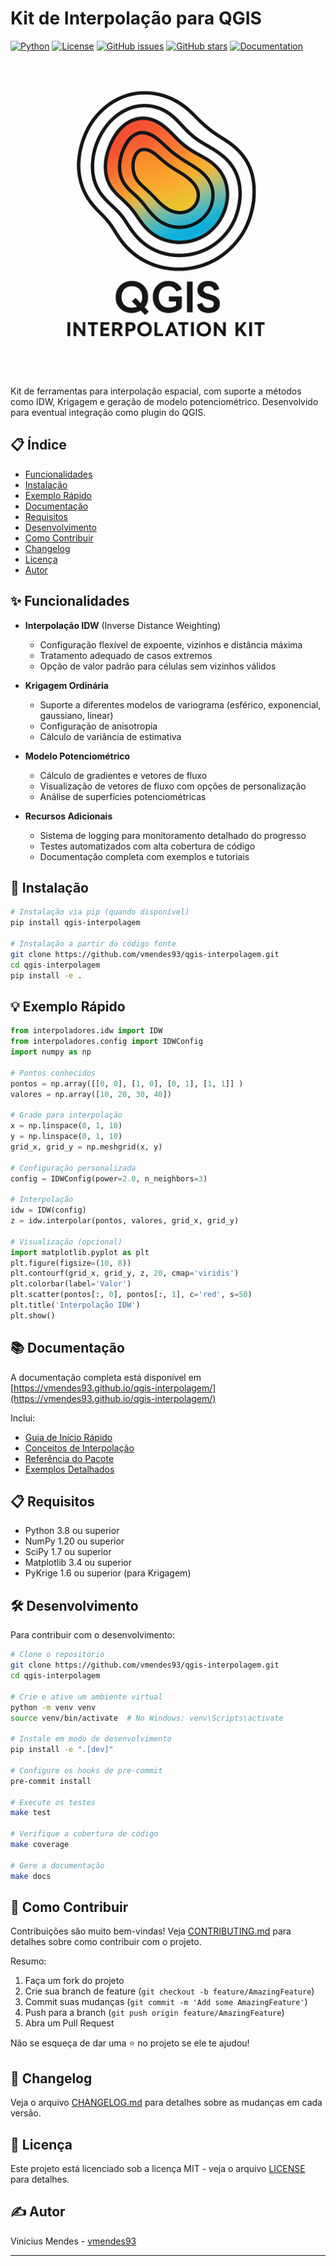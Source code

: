 # Kit de Interpolação para QGIS

[![Python](https://img.shields.io/badge/Python-3.8%2B-blue)](https://www.python.org/)
[![License](https://img.shields.io/github/license/vmendes93/qgis-interpolagem)](LICENSE)
[![GitHub issues](https://img.shields.io/github/issues/vmendes93/qgis-interpolagem)](https://github.com/vmendes93/qgis-interpolagem/issues)
[![GitHub stars](https://img.shields.io/github/stars/vmendes93/qgis-interpolagem)](https://github.com/vmendes93/qgis-interpolagem/stargazers)
[![Documentation](https://img.shields.io/badge/docs-GitHub%20Pages-blue)](https://vmendes93.github.io/qgis-interpolagem/)

![Logo](docs/assets/logo.png)

Kit de ferramentas para interpolação espacial, com suporte a métodos como IDW, Krigagem e geração de modelo potenciométrico. Desenvolvido para eventual integração como plugin do QGIS.

## 📋 Índice

- [Funcionalidades](#funcionalidades)
- [Instalação](#instalação)
- [Exemplo Rápido](#exemplo-rápido)
- [Documentação](#documentação)
- [Requisitos](#requisitos)
- [Desenvolvimento](#desenvolvimento)
- [Como Contribuir](#como-contribuir)
- [Changelog](#changelog)
- [Licença](#licença)
- [Autor](#autor)

## ✨ Funcionalidades

- **Interpolação IDW** (Inverse Distance Weighting)
  - Configuração flexível de expoente, vizinhos e distância máxima
  - Tratamento adequado de casos extremos
  - Opção de valor padrão para células sem vizinhos válidos

- **Krigagem Ordinária**
  - Suporte a diferentes modelos de variograma (esférico, exponencial, gaussiano, linear)
  - Configuração de anisotropia
  - Cálculo de variância de estimativa

- **Modelo Potenciométrico**
  - Cálculo de gradientes e vetores de fluxo
  - Visualização de vetores de fluxo com opções de personalização
  - Análise de superfícies potenciométricas

- **Recursos Adicionais**
  - Sistema de logging para monitoramento detalhado do progresso
  - Testes automatizados com alta cobertura de código
  - Documentação completa com exemplos e tutoriais

## 🚀 Instalação

```bash
# Instalação via pip (quando disponível)
pip install qgis-interpolagem

# Instalação a partir do código fonte
git clone https://github.com/vmendes93/qgis-interpolagem.git
cd qgis-interpolagem
pip install -e .
```

## 💡 Exemplo Rápido

```python
from interpoladores.idw import IDW
from interpoladores.config import IDWConfig
import numpy as np

# Pontos conhecidos
pontos = np.array([[0, 0], [1, 0], [0, 1], [1, 1]] )
valores = np.array([10, 20, 30, 40])

# Grade para interpolação
x = np.linspace(0, 1, 10)
y = np.linspace(0, 1, 10)
grid_x, grid_y = np.meshgrid(x, y)

# Configuração personalizada
config = IDWConfig(power=2.0, n_neighbors=3)

# Interpolação
idw = IDW(config)
z = idw.interpolar(pontos, valores, grid_x, grid_y)

# Visualização (opcional)
import matplotlib.pyplot as plt
plt.figure(figsize=(10, 8))
plt.contourf(grid_x, grid_y, z, 20, cmap='viridis')
plt.colorbar(label='Valor')
plt.scatter(pontos[:, 0], pontos[:, 1], c='red', s=50)
plt.title('Interpolação IDW')
plt.show()
```

## 📚 Documentação

A documentação completa está disponível em [https://vmendes93.github.io/qgis-interpolagem/](https://vmendes93.github.io/qgis-interpolagem/)

Inclui:
- [Guia de Início Rápido](https://vmendes93.github.io/qgis-interpolagem/quickstart.html)
- [Conceitos de Interpolação](https://vmendes93.github.io/qgis-interpolagem/conceitos.html)
- [Referência do Pacote](https://vmendes93.github.io/qgis-interpolagem/pacote.html)
- [Exemplos Detalhados](https://vmendes93.github.io/qgis-interpolagem/exemplos.html)

## 📋 Requisitos

- Python 3.8 ou superior
- NumPy 1.20 ou superior
- SciPy 1.7 ou superior
- Matplotlib 3.4 ou superior
- PyKrige 1.6 ou superior (para Krigagem)

## 🛠️ Desenvolvimento

Para contribuir com o desenvolvimento:

```bash
# Clone o repositório
git clone https://github.com/vmendes93/qgis-interpolagem.git
cd qgis-interpolagem

# Crie e ative um ambiente virtual
python -m venv venv
source venv/bin/activate  # No Windows: venv\Scripts\activate

# Instale em modo de desenvolvimento
pip install -e ".[dev]"

# Configure os hooks de pre-commit
pre-commit install

# Execute os testes
make test

# Verifique a cobertura de código
make coverage

# Gere a documentação
make docs
```

## 👥 Como Contribuir

Contribuições são muito bem-vindas! Veja [CONTRIBUTING.md](CONTRIBUTING.md) para detalhes sobre como contribuir com o projeto.

Resumo:
1. Faça um fork do projeto
2. Crie sua branch de feature (`git checkout -b feature/AmazingFeature`)
3. Commit suas mudanças (`git commit -m 'Add some AmazingFeature'`)
4. Push para a branch (`git push origin feature/AmazingFeature`)
5. Abra um Pull Request

Não se esqueça de dar uma ⭐️ no projeto se ele te ajudou!

## 📝 Changelog

Veja o arquivo [CHANGELOG.md](CHANGELOG.md) para detalhes sobre as mudanças em cada versão.

## 📄 Licença

Este projeto está licenciado sob a licença MIT - veja o arquivo [LICENSE](LICENSE) para detalhes.

## ✍️ Autor

Vinicius Mendes - [vmendes93](https://github.com/vmendes93)

---
